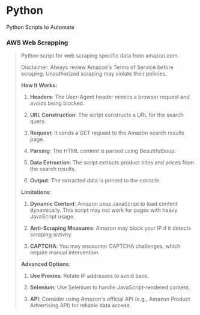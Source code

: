# Python
Python Scripts to Automate

### AWS Web Scrapping

> Python script for web scraping specific data from amazon.com.
> 
> Disclaimer: Always review Amazon's Terms of Service before scraping. Unauthorized scraping may violate their policies.
>
> **How It Works:**
>
> 1. **Headers**: The User-Agent header mimics a browser request and avoids being blocked.
>
> 2. **URL Construction**: The script constructs a URL for the search query.
>
> 3. **Request**: It sends a GET request to the Amazon search results page.
>
> 4. **Parsing**: The HTML content is parsed using BeautifulSoup.
>
> 5. **Data Extraction**: The script extracts product titles and prices from the search results.
>
> 6. **Output**: The extracted data is printed to the console.
>
> **Limitations**:
>
> 1. **Dynamic Content**: Amazon uses JavaScript to load content dynamically. This script may not work for pages with heavy JavaScript usage.
>
> 2. **Anti-Scraping Measures**: Amazon may block your IP if it detects scraping activity.
>
> 3. **CAPTCHA**: You may encounter CAPTCHA challenges, which require manual intervention.
>
> **Advanced Options**:
>
> 1. **Use Proxies**: Rotate IP addresses to avoid bans.
>
> 2. **Selenium**: Use Selenium to handle JavaScript-rendered content.
>
> 3. **API**: Consider using Amazon's official API (e.g., Amazon Product Advertising API) for reliable data access.
